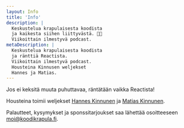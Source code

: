 ```yaml
---
layout: Info
title: 'Info'
description: |
  Keskustelua krapulaisesta koodista
  ja kaikesta siihen liittyvästä. 🤑🍻
  Viikoittain ilmestyvä podcast.
metaDescription: |
  Keskustelua krapulaisesta koodista
  ja ränttiä Reactista.
  Viikoittain ilmestyvä podcast.
  Housteina Kinnusen weljekset
  Hannes ja Matias.
---
```


Jos ei keksitä muuta puhuttavaa,
räntätään vaikka Reactista!

Housteina toimii weljekset
[Hannes Kinnunen][hanki.dev]
ja
[Matias Kinnunen][mtsknn.fi].

Palautteet, kysymykset ja sponssitarjoukset
saa lähettää osoitteeseen
[moi@koodikrapula.fi][email].

[email]: mailto:moi@koodirapula.fi
[hanki.dev]: https://hanki.dev/
[mtsknn.fi]: https://mtsknn.fi/
